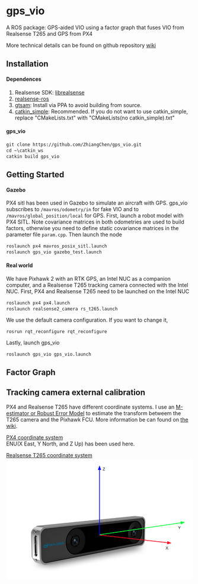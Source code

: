 # gps_vio

A ROS package: GPS-aided VIO using a factor graph that fuses VIO from Realsense T265 and GPS from PX4

More technical details can be found on github repository [wiki](https://github.com/ZhiangChen/gps_vio/wiki)

## Installation
#### Dependences
1. Realsense SDK: [librealsense](https://github.com/IntelRealSense/librealsense/blob/development/doc/distribution_linux.md)
2. [realsense-ros](https://github.com/IntelRealSense/realsense-ros)
3. [gtsam](https://gtsam.org/get_started/): Install via PPA to avoid building from source. 
4. [catkin_simple](https://github.com/catkin/catkin_simple): Recommended. If you do not want to use catkin_simple, replace "CMakeLists.txt" with "CMakeLists(no catkin_simple).txt"
#### gps_vio
```
git clone https://github.com/ZhiangChen/gps_vio.git
cd ~\catkin_ws
catkin build gps_vio
```

## Getting Started
#### Gazebo
PX4 sitl has been used in Gazebo to simulate an aircraft with GPS. gps_vio subscribes to ```/mavros/odometry/in``` for fake VIO and to ```/mavros/global_position/local``` for GPS. First, launch a robot model with PX4 SITL. Note covariance matrices in both odometries are used to build factors, otherwise you need to define static covariance matrices in the parameter file ```param.cpp```. Then launch the node

```
roslaunch px4 mavros_posix_sitl.launch
roslaunch gps_vio gazebo_test.launch
```

#### Real world
We have Pixhawk 2 with an RTK GPS, an Intel NUC as a companion computer, and a Realsense T265 tracking camera connected with the Intel NUC. First, PX4 and Realsense T265 need to be launched on the Intel NUC
```
roslaunch px4 px4.launch
roslaunch realsense2_camera rs_t265.launch
```
We use the default camera configuration. If you want to change it, 
```
rosrun rqt_reconfigure rqt_reconfigure
```
Lastly, launch gps_vio
```
roslaunch gps_vio gps_vio.launch
```

## Factor Graph


## Tracking camera external calibration
PX4 and Realsense T265 have different coordinate systems. I use an [M-estimator or Robust Error Model](https://gtsam.org/2019/09/20/robust-noise-model.html) to estimate the transform betweem the T265 camera and the Pixhawk FCU. More information be can found on [the wiki](https://github.com/ZhiangChen/gps_vio/wiki/T265-External-Calibration). 

[PX4 coordinate system](https://dev.px4.io/v1.9.0/en/ros/external_position_estimation.html#ros_reference_frames)  
ENU(X East, Y North, and Z Up) has been used here.

[Realsense T265 coordinate system](https://github.com/IntelRealSense/librealsense/blob/master/doc/t265.md)  
![realsense t265 external calibration](doc/T265_sensor_extrinsics.png)



